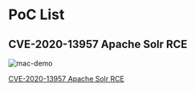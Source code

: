 # PoC List

## CVE-2020-13957 Apache Solr RCE

![mac-demo](https://user-images.githubusercontent.com/56715563/100495858-d3015c00-3192-11eb-8813-46f94fa4f9c4.gif)

[CVE-2020-13957 Apache Solr RCE](https://github.com/s-index/poc-list/tree/main/CVE-2020-13957)
